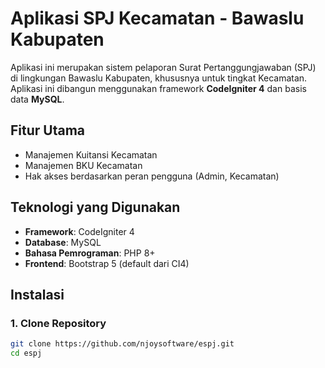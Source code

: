# Aplikasi SPJ Kecamatan - Bawaslu Kabupaten

Aplikasi ini merupakan sistem pelaporan Surat Pertanggungjawaban (SPJ) di lingkungan Bawaslu Kabupaten, khususnya untuk tingkat Kecamatan. Aplikasi ini dibangun menggunakan framework **CodeIgniter 4** dan basis data **MySQL**.

## Fitur Utama

- Manajemen Kuitansi Kecamatan
- Manajemen BKU Kecamatan
- Hak akses berdasarkan peran pengguna (Admin, Kecamatan)

## Teknologi yang Digunakan

- **Framework**: CodeIgniter 4
- **Database**: MySQL
- **Bahasa Pemrograman**: PHP 8+
- **Frontend**: Bootstrap 5 (default dari CI4)

## Instalasi

### 1. Clone Repository

```bash
git clone https://github.com/njoysoftware/espj.git
cd espj
